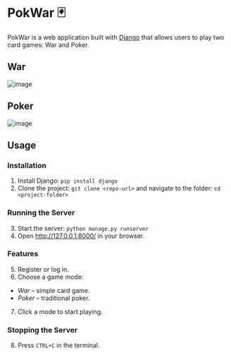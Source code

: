 # **PokWar 🃏**
PokWar is a web application built with [Django](https://docs.djangoproject.com/en/stable/) that allows users to play two card games: War and Poker.

## **War**
![image](https://github.com/user-attachments/assets/4f93b588-bb57-449b-a401-f4e5326e7bbc)

## **Poker**
![image](https://github.com/user-attachments/assets/7e444f40-933c-4735-86fb-328d2ca2d5fb)

## **Usage**
### **Installation**
1. Install Django: `pip install django`
2. Clone the project: `git clone <repo-url>` and navigate to the folder: `cd <project-folder>`
### **Running the Server**
3. Start the server: `python manage.py runserver`
4. Open http://127.0.0.1:8000/ in your browser.
### **Features**
5. Register or log in.
6. Choose a game mode:
- *War* – simple card game.
- *Poker* – traditional poker.
7. Click a mode to start playing.
### **Stopping the Server**
8. Press `CTRL+C` in the terminal.
